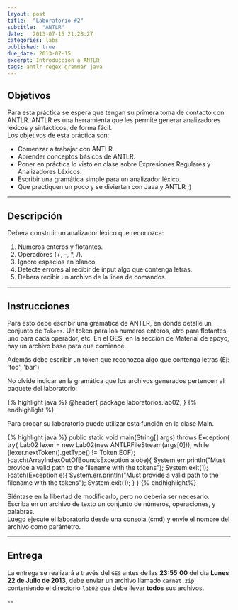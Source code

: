 ```yaml
---
layout: post
title:  "Laboratorio #2"
subtitle:  "ANTLR"
date:   2013-07-15 21:28:27
categories: labs
published: true
due_date: 2013-07-15
excerpt: Introducción a ANTLR.
tags: antlr regex grammar java
---
```


Objetivos
---------
Para esta práctica se espera que tengan su primera toma de contacto con ANTLR. ANTLR es una herramienta que les permite generar analizadores léxicos y sintácticos, de forma fácil.  
Los objetivos de esta práctica son:

- Comenzar a trabajar con ANTLR.
- Aprender conceptos básicos de ANTLR.
- Poner en práctica lo visto en clase sobre Expresiones Regulares y Analizadores Léxicos.
- Escribir una gramática simple para un analizador léxico.
- Que practiquen un poco y se diviertan con Java y ANTLR ;)

---

Descripción
-----------

Debera construir un analizador léxico que reconozca:

1. Numeros enteros y flotantes.
2. Operadores (+, -, \*, /).
3. Ignore espacios en blanco.
4. Detecte errores al recibir de input algo que contenga letras.
5. Debera recibir un archivo de la linea de comandos.

---

Instrucciones
-------------

Para esto debe escribir una gramática de ANTLR, en donde detalle un conjunto de `Tokens`. Un token para los numeros enteros, otro para flotantes, uno para cada operador, etc.
En el GES, en la sección de Material de apoyo, hay un archivo base para que comience.

Además debe escribir un token que reconozca algo que contenga letras (Ej: 'foo', 'bar')

No olvide indicar en la gramática que los archivos generados pertencen al paquete del laboratorio:

{% highlight java %}
@header{
  package laboratorios.lab02;
}
{% endhighlight %}

Para probar su laboratorio puede utilizar esta función en la clase Main.

{% highlight java %}
public static void main(String[] args) throws Exception{
	try{
	    Lab02 lexer = new Lab02(new ANTLRFileStream(args[0]));
	    while (lexer.nextToken().getType() != Token.EOF);
	}catch(ArrayIndexOutOfBoundsException aiobe){
	    System.err.println("Must provide a valid path to the filename with the tokens");
	    System.exit(1);
	}catch(Exception e){
	    System.err.println("Must provide a valid path to the filename with the tokens");
	    System.exit(1);
	}
}
{% endhighlight%}

Siéntase en la libertad de modificarlo, pero no deberia ser necesario.  
Escriba en un archivo de texto un conjunto de números, operaciones, y palabras.  
Luego ejecute el laboratorio desde una consola (cmd) y envíe el nombre del archivo como parámetro.

---

Entrega
-------

La entrega se realizará a través del `GES` antes de las **23:55:00** del día **Lunes 22 de Julio de 2013**, debe enviar un archivo llamado `carnet.zip` conteniendo el directorio `lab02` que debe llevar **todos** sus archivos.

--
